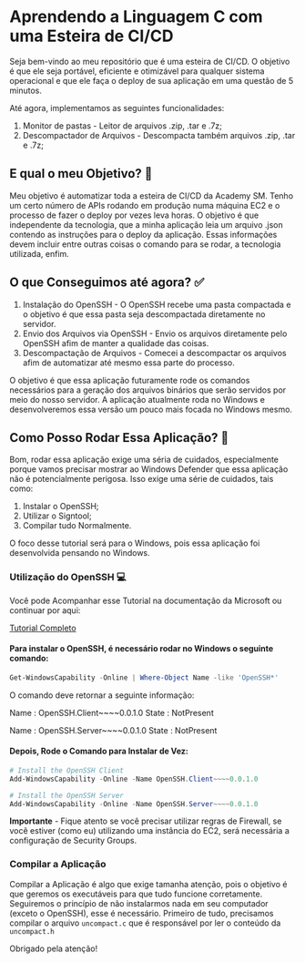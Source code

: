 ﻿# Aprendendo a Linguagem C com uma Esteira de CI/CD

Seja bem-vindo ao meu repositório que é uma esteira de CI/CD. O objetivo é que ele seja portável, eficiente e otimizável para qualquer sistema operacional e que ele faça o deploy de sua aplicação em uma questão de 5 minutos.

Até agora, implementamos as seguintes funcionalidades:

1. Monitor de pastas - Leitor de arquivos .zip, .tar e .7z;
2. Descompactador de Arquivos - Descompacta também arquivos .zip, .tar e .7z;

## E qual o meu Objetivo? 🤔

Meu objetivo é automatizar toda a esteira de CI/CD da Academy SM. Tenho um certo número de APIs rodando em produção numa máquina EC2 e o processo de fazer o deploy por vezes leva horas. O objetivo é que independente da tecnologia, que a minha aplicação leia um arquivo .json contendo as instruções para o deploy da aplicação. Essas informações devem incluir entre outras coisas o comando para se rodar, a tecnologia utilizada, enfim. 

## O que Conseguimos até agora? ✅

1. Instalação do OpenSSH - O OpenSSH recebe uma pasta compactada e o objetivo é que essa pasta seja descompactada diretamente no servidor.
2. Envio dos Arquivos via OpenSSH - Envio os arquivos diretamente pelo OpenSSH afim de manter a qualidade das coisas. 
3. Descompactação de Arquivos - Comecei a descompactar os arquivos afim de automatizar até mesmo essa parte do processo. 

O objetivo é que essa aplicação futuramente rode os comandos necessários para a geração dos arquivos binários que serão servidos por meio do nosso servidor. A aplicação atualmente roda no Windows e desenvolveremos essa versão um pouco mais focada no Windows mesmo.

## Como Posso Rodar Essa Aplicação? 🤔

Bom, rodar essa aplicação exige uma séria de cuidados, especialmente porque vamos precisar mostrar ao Windows Defender que essa aplicação não é potencialmente perigosa. Isso exige uma série de cuidados, tais como:

1. Instalar o OpenSSH;
2. Utilizar o Signtool;
3. Compilar tudo Normalmente.

O foco desse tutorial será para o Windows, pois essa aplicação foi desenvolvida pensando no Windows.

### Utilização do OpenSSH 💻

Você pode Acompanhar esse Tutorial na documentação da Microsoft ou continuar por aqui:

[Tutorial Completo](https://learn.microsoft.com/pt-br/windows-server/administration/openssh/openssh_install_firstuse?tabs=powershell&pivots=windows-server-2022)

#### Para instalar o OpenSSH, é necessário rodar no Windows o seguinte comando:

``` powershell
Get-WindowsCapability -Online | Where-Object Name -like 'OpenSSH*'
```

O comando deve retornar a seguinte informação:

Name  : OpenSSH.Client~~~~0.0.1.0
State : NotPresent

Name  : OpenSSH.Server~~~~0.0.1.0
State : NotPresent

#### Depois, Rode o Comando para Instalar de Vez:

``` powershell
# Install the OpenSSH Client
Add-WindowsCapability -Online -Name OpenSSH.Client~~~~0.0.1.0

# Install the OpenSSH Server
Add-WindowsCapability -Online -Name OpenSSH.Server~~~~0.0.1.0
```

**Importante** - Fique atento se você precisar utilizar regras de Firewall, se você estiver (como eu) utilizando uma instância do EC2, será necessária a configuração de Security Groups. 

### Compilar a Aplicação

Compilar a Aplicação é algo que exige tamanha atenção, pois o objetivo é que geremos os executáveis para que tudo funcione corretamente. Seguiremos o princípio de não instalarmos nada em seu computador (exceto o OpenSSH), esse é necessário. Primeiro de tudo, precisamos compilar o arquivo `uncompact.c` que é responsável por ler o conteúdo da `uncompact.h`

Obrigado pela atenção! 